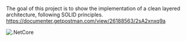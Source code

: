The goal of this project is to show the implementation of a clean layered architecture, following SOLID principles.
https://documenter.getpostman.com/view/26188563/2sA2xnxq9a



![.NetCore](https://i.hizliresim.com/2sawkfw.png)

